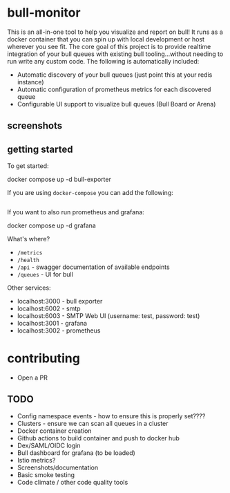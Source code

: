 # bull-monitor
This is an all-in-one tool to help you visualize and report on bull! It runs as a docker container that you can spin up with local development or host wherever you see fit. The core goal of this project is to provide realtime integration of your bull queues with existing bull tooling...without needing to run write any custom code. The following is automatically included:

- Automatic discovery of your bull queues (just point this at your redis instance)
- Automatic configuration of prometheus metrics for each discovered queue
- Configurable UI support to visualize bull queues (Bull Board or Arena)

## screenshots


## getting started

To get started:

  docker compose up -d bull-exporter

If you are using `docker-compose` you can add the following:

```yml

```

If you want to also run prometheus and grafana:

  docker compose up -d grafana

What's where?
- `/metrics`
- `/health`
- `/api` - swagger documentation of available endpoints
- `/queues` - UI for bull

Other services:
- localhost:3000 - bull exporter
- localhost:6002 - smtp
- localhost:6003 - SMTP Web UI (username: test, password: test)
- localhost:3001 - grafana
- localhost:3002 - prometheus

# contributing
- Open a PR

## TODO
- Config namespace events - how to ensure this is properly set????
- Clusters - ensure we can scan all queues in a cluster
- Docker container creation
- Github actions to build container and push to docker hub
- Dex/SAML/OIDC login
- Bull dashboard for grafana (to be loaded)
- Istio metrics?
- Screenshots/documentation
- Basic smoke testing
- Code climate / other code quality tools